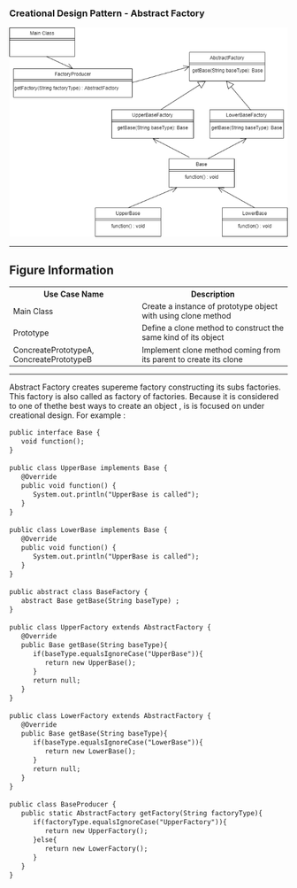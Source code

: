 ### Creational Design Pattern - Abstract Factory

![Image description](https://github.com/Rapter1990/Design-Pattern-Examples-in-Java/blob/master/images/abstract%20factory.png)

<hr>
<h2>Figure Information</h2>

<table>
  <tr>
    <th>Use Case Name</th>
    <th>Description</th>
  </tr>
  <tr>
    <td>Main Class</td>
    <td>Create a instance of prototype object with using clone method </td>
  </tr>
  <tr>
    <td>Prototype</td>
    <td>Define a clone method to construct the same kind of its object</td>
  </tr>
  <tr>
    <td>ConcreatePrototypeA, ConcreatePrototypeB</td>
    <td>Implement clone method coming from its parent to create its clone </td>
  </tr>
</table>

<hr>
Abstract Factory creates supereme factory constructing its subs factories. This factory is also called as factory of factories. Because it is considered to one of thethe best ways to create an object , is is focused on under creational design. For example :

```
public interface Base {
   void function();
}

public class UpperBase implements Base {
   @Override
   public void function() {
      System.out.println("UpperBase is called");
   }
}

public class LowerBase implements Base {
   @Override
   public void function() {
      System.out.println("UpperBase is called");
   }
}

public abstract class BaseFactory {
   abstract Base getBase(String baseType) ;
}

public class UpperFactory extends AbstractFactory {
   @Override
   public Base getBase(String baseType){    
      if(baseType.equalsIgnoreCase("UpperBase")){
         return new UpperBase();         
      } 
      return null;
   }
}

public class LowerFactory extends AbstractFactory {
   @Override
   public Base getBase(String baseType){    
      if(baseType.equalsIgnoreCase("LowerBase")){
         return new LowerBase();         
      }
      return null;
   }
}

public class BaseProducer {
   public static AbstractFactory getFactory(String factoryType){   
      if(factoryType.equalsIgnoreCase("UpperFactory")){
         return new UpperFactory();         
      }else{
         return new LowerFactory();
      }
   }
}

```

